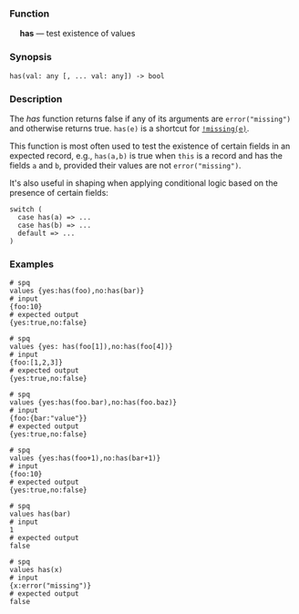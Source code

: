 ### Function

&emsp; **has** &mdash; test existence of values

### Synopsis

```
has(val: any [, ... val: any]) -> bool
```

### Description

The _has_ function returns false if any of its arguments are `error("missing")`
and otherwise returns true.
`has(e)` is a shortcut for [`!missing(e)`](missing.md).

This function is most often used to test the existence of certain fields in an
expected record, e.g., `has(a,b)` is true when `this` is a record and has
the fields `a` and `b`, provided their values are not `error("missing")`.

It's also useful in shaping when applying conditional logic based on the
presence of certain fields:
```
switch (
  case has(a) => ...
  case has(b) => ...
  default => ...
)
```

### Examples

```mdtest-spq
# spq
values {yes:has(foo),no:has(bar)}
# input
{foo:10}
# expected output
{yes:true,no:false}
```

```mdtest-spq
# spq
values {yes: has(foo[1]),no:has(foo[4])}
# input
{foo:[1,2,3]}
# expected output
{yes:true,no:false}
```

```mdtest-spq
# spq
values {yes:has(foo.bar),no:has(foo.baz)}
# input
{foo:{bar:"value"}}
# expected output
{yes:true,no:false}
```

```mdtest-spq
# spq
values {yes:has(foo+1),no:has(bar+1)}
# input
{foo:10}
# expected output
{yes:true,no:false}
```

```mdtest-spq
# spq
values has(bar)
# input
1
# expected output
false
```

```mdtest-spq
# spq
values has(x)
# input
{x:error("missing")}
# expected output
false
```
